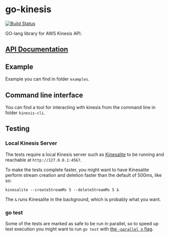 # go-kinesis
[![Build Status](https://travis-ci.org/sendgridlabs/go-kinesis.png?branch=master)](https://travis-ci.org/sendgridlabs/go-kinesis)

GO-lang library for AWS Kinesis API.

## [API Documentation](http://godoc.org/github.com/sendgridlabs/go-kinesis)

## Example

Example you can find in folder `examples`.

## Command line interface

You can find a tool for interacting with kinesis from the command line in folder `kinesis-cli`.

## Testing

### Local Kinesis Server

The tests require a local Kinesis server such as [Kinesalite](https://github.com/mhart/kinesalite)
to be running and reachable at `http://127.0.0.1:4567`.

To make the tests complete faster, you might want to have Kinesalite perform stream creation and
deletion faster than the default of 500ms, like so:

    kinesalite --createStreamMs 5 --deleteStreamMs 5 &

The `&` runs Kinesalite in the background, which is probably what you want.

### go test

Some of the tests are marked as safe to be run in parallel, so to speed up test execution you might
want to run `go test` with [the `-parallel n` flag](https://golang.org/cmd/go/#hdr-Description_of_testing_flags).
